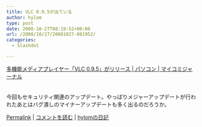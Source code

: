 ```yaml
---
title: VLC 0.9.5が出ている
author: hylom
type: post
date: 2008-10-27T08:19:52+00:00
url: /2008/10/27/20081027-081952/
categories:
  - Slashdot

---
```

 [多機能メディアプレイヤー「VLC 0.9.5」がリリース | パソコン | マイコミジャーナル][1]  
</br>   
今回もセキュリティ関連のアップデート。やっぱりメジャーアップデートが行われたあとはバグ潰しのマイナーアップデートも多く出るのだろうか。</br> 

   [Permalink][2] |    [コメントを読む][3] |    [hylomの日記][4] 

</br>

 [1]: http://journal.mycom.co.jp/news/2008/10/25/014/index.html
 [2]: http://slashdot.jp/~hylom/journal/456541
 [3]: http://slashdot.jp/~hylom/journal/456541#acomments
 [4]: http://slashdot.jp/~hylom/journal/
